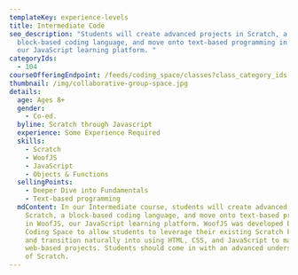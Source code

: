 ```yaml
---
templateKey: experience-levels
title: Intermediate Code
seo_description: "Students will create advanced projects in Scratch, a
  block-based coding language, and move onto text-based programming in WoofJS,
  our JavaScript learning platform. "
categoryIds:
  - 104
courseOfferingEndpoint: /feeds/coding_space/classes?class_category_ids[]=104
thumbnail: /img/collaborative-group-space.jpg
details:
  age: Ages 8+
  gender:
    - Co-ed.
  byline: Scratch through Javascript
  experience: Some Experience Required
  skills:
    - Scratch
    - WoofJS
    - JavaScript
    - Objects & Functions
  sellingPoints:
    - Deeper Dive into Fundamentals
    - Text-based programming
  mdContent: In our Intermediate course, students will create advanced projects in
    Scratch, a block-based coding language, and move onto text-based programming
    in WoofJS, our JavaScript learning platform. WoofJS was developed by The
    Coding Space to allow students to leverage their existing Scratch knowledge
    and transition naturally into using HTML, CSS, and JavaScript to make
    web-based projects. Students should come in with an advanced understanding
    of Scratch.
---
```

